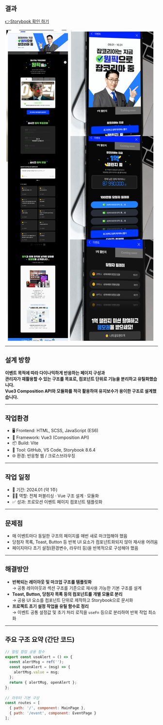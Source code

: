 ## 결과
  [👉Storybook 확인 하기](https://anniep8911.github.io/tvcEvent/?path=/docs/%EC%8A%A4%ED%86%A0%EB%A6%AC%EB%B6%81-%EC%84%A4%EB%AA%85--docs)
<div class="imgWrap" data-share="2">
  
  
  <img src="/assets/image/tvc01.png">
  
  <img src="/assets/image/tvc03.png">
</div>

---

## 설계 방향

**이벤트 목적에 따라 다이나믹하게 반응하는 페이지 구성과  
관리자가 재활용할 수 있는 구조를 목표로, 컴포넌트 단위로 기능을 분리하고 유틸화했습니다.  
Vue3 Composition API와 모듈화를 적극 활용하여 유지보수가 용이한 구조로 설계했습니다.**

---

## 작업환경

- 🖥 Frontend: HTML, SCSS, JavaScript (ES6)
- 🔧 Framework: Vue3 (Composition API)
- 📦 Build: Vite
- 🧰 Tool: GitHub, VS Code, Storybook 8.6.4
- 🌐 환경: 반응형 웹 / 크로스브라우징

---

## 작업 일정

- 📅 기간: 2024.01 (약 1주)
- 👩‍💻 역할: 전체 퍼블리싱 · Vue 구조 설계 · 모듈화
- ✅ 성과: 프로모션 이벤트 페이지 컴포넌트 템플릿화

---

## 문제점

- 매 이벤트마다 동일한 구조의 페이지를 매번 새로 마크업해야 했음  
- 당첨자 목록, Toast, Button 등 반복 UI 요소가 컴포넌트화되지 않아 재사용 어려움  
- 페이지마다 초기 설정(환경변수, 라우터 등)을 반복적으로 구성해야 했음

---

## 해결방안

- **반복되는 레이아웃 및 마크업 구조를 템플릿화**  
  → 공통 레이아웃과 섹션 구조를 기준으로 재사용 가능한 기본 구조를 설계
- **Toast, Button, 당첨자 목록 등의 컴포넌트를 개별 모듈로 분리**  
  → 공용 UI 요소를 컴포넌트 단위로 제작하고 Storybook으로 문서화
- **프로젝트 초기 설정 작업을 유틸 함수로 정리**  
  → 이벤트 공통 설정값 및 초기 처리 로직을 `useFn` 등으로 분리하여 반복 작업 최소화


---

## 주요 구조 요약 (간단 코드)

```js
// 알림 팝업 공용 함수
export const useAlert = () => {
  const alertMsg = ref('');
  const openAlert = (msg) => {
    alertMsg.value = msg;
  };
  return { alertMsg, openAlert };
};

// 라우터 기본 구성
const routes = [
  { path: '/', component: MainPage },
  { path: '/event', component: EventPage }
];
